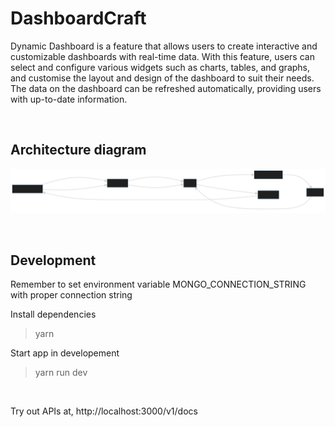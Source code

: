 # DashboardCraft
Dynamic Dashboard is a feature that allows users to create interactive and customizable dashboards with real-time data. With this feature, users can select and configure various widgets such as charts, tables, and graphs, and customise the layout and design of the dashboard to suit their needs. The data on the dashboard can be refreshed automatically, providing users with up-to-date information.

<br/>

## Architecture diagram

![alt text](/dashboard-craft.svg)

<br/>

## Development

Remember to set environment variable MONGO_CONNECTION_STRING with proper connection string

Install dependencies
> yarn

Start app in developement
> yarn run dev

<br/>

Try out APIs at, http://localhost:3000/v1/docs